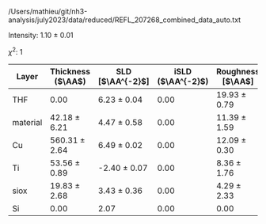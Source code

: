 /Users/mathieu/git/nh3-analysis/july2023/data/reduced/REFL_207268_combined_data_auto.txt

Intensity: 1.10 ± 0.01

$\chi^2$:    1

| Layer | Thickness ($\AA$) | SLD [$\AA^{-2}$] | iSLD ($\AA^{-2}$) | Roughness [$\AA$] |
| --- | --- | --- | --- | --- |
|                  THF | 0.00 | 6.23 ± 0.04 | 0.00 | 19.93 ± 0.79 |
|             material | 42.18 ± 6.21 | 4.47 ± 0.58 | 0.00 | 11.39 ± 1.59 |
|                   Cu | 560.31 ± 2.64 | 6.49 ± 0.02 | 0.00 | 12.09 ± 0.30 |
|                   Ti | 53.56 ± 0.89 | -2.40 ± 0.07 | 0.00 | 8.36 ± 1.76 |
|                 siox | 19.83 ± 2.68 | 3.43 ± 0.36 | 0.00 | 4.29 ± 2.33 |
|                   Si | 0.00 | 2.07 | 0.00 | 0.00 |
